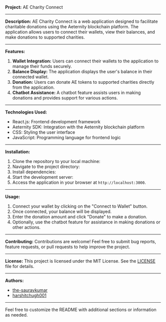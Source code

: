 **Project:** AE Charity Connect

---

**Description:**
AE Charity Connect is a web application designed to facilitate charitable donations using the Aeternity blockchain platform. The application allows users to connect their wallets, view their balances, and make donations to supported charities.

---

**Features:**
1. **Wallet Integration:** Users can connect their wallets to the application to manage their funds securely.
2. **Balance Display:** The application displays the user's balance in their connected wallet.
3. **Donation:** Users can donate AE tokens to supported charities directly from the application.
4. **Chatbot Assistance:** A chatbot feature assists users in making donations and provides support for various actions.

---

**Technologies Used:**
- React.js: Frontend development framework
- Aeternity SDK: Integration with the Aeternity blockchain platform
- CSS: Styling the user interface
- JavaScript: Programming language for frontend logic

---

**Installation:**
1. Clone the repository to your local machine:
2. Navigate to the project directory:
3. Install dependencies:
4. Start the development server:
5. Access the application in your browser at `http://localhost:3000`.

---

**Usage:**
1. Connect your wallet by clicking on the "Connect to Wallet" button.
2. Once connected, your balance will be displayed.
3. Enter the donation amount and click "Donate" to make a donation.
4. Optionally, use the chatbot feature for assistance in making donations or other actions.

---

**Contributing:**
Contributions are welcome! Feel free to submit bug reports, feature requests, or pull requests to help improve the project.

---

**License:**
This project is licensed under the MIT License. See the [LICENSE](./LICENSE) file for details.

---

**Authors:**
- [the-sauravkumar](https://github.com/the-sauravkumar)
- [harshitchugh001](https://github.com/harshitchugh001)

---

Feel free to customize the README with additional sections or information as needed.
